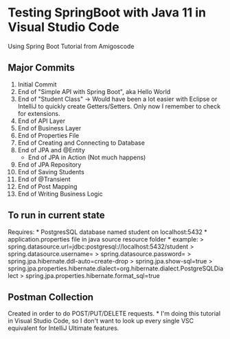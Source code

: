# Testing SpringBoot with Java 11 in Visual Studio Code

Using Spring Boot Tutorial from Amigoscode

## Major Commits
1. Initial Commit
2. End of "Simple API with Spring Boot", aka Hello World
3. End of "Student Class" -> Would have been a lot easier with Eclipse or IntelliJ to quickly create Getters/Setters. 
    Only now I remember to check for extensions.
4. End of API Layer
5. End of Business Layer
6. End of Properties File
7. End of Creating and Connecting to Database
8. End of JPA and @Entity
    * End of JPA in Action (Not much happens)
9. End of JPA Repository
10. End of Saving Students
11. End of @Transient
12. End of Post Mapping
13. End of Writing Business Logic

## To run in current state
Requires:
    * PostgresSQL database named student on localhost:5432
    * application.properties file in java source resource folder
    * example:
        > spring.datasource.url=jdbc:postgresql://localhost:5432/student
        > spring.datasource.username=<your postgres app username>
        > spring.datasource.password=<your postgress app password>
        > spring.jpa.hibernate.ddl-auto=create-drop
        > spring.jpa.show-sql=true
        > spring.jpa.properties.hibernate.dialect=org.hibernate.dialect.PostgreSQLDialect
        > spring.jpa.properties.hibernate.format_sql=true

## Postman Collection
Created in order to do POST/PUT/DELETE requests.
    * I'm doing this tutorial in Visual Studio Code, so I don't want to look up every single VSC equivalent for IntelliJ Ultimate features.